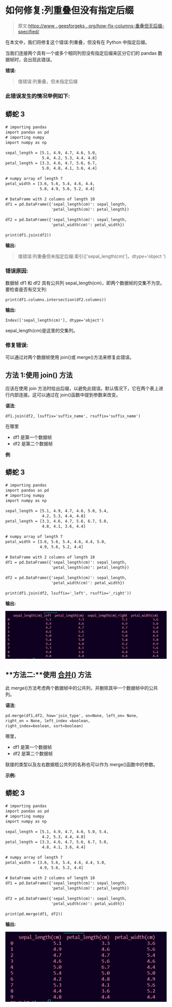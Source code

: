 # 如何修复:列重叠但没有指定后缀

> 原文:[https://www . geesforgeks . org/how-fix-columns-重叠但无后缀-specified/](https://www.geeksforgeeks.org/how-to-fix-columns-overlap-but-no-suffix-specified/)

在本文中，我们将修复这个错误:列重叠，但没有在 Python 中指定后缀。

当我们连接两个具有一个或多个相同列但没有指定后缀来区分它们的 pandas 数据帧时，会出现此错误。

**错误:**

> 值错误:列重叠，但未指定后缀

### 此错误发生的情况举例如下:

## 蟒蛇 3

```
# importing pandas
import pandas as pd
# importing numpy
import numpy as np

sepal_length = [5.1, 4.9, 4.7, 4.6, 5.0,
                5.4, 4.2, 5.3, 4.4, 4.8]
petal_length = [3.3, 4.6, 4.7, 5.6, 6.7, 
                5.0, 4.8, 4.1, 3.6, 4.4]

# numpy array of length 7
petal_width = [3.6, 5.6, 5.4, 4.6, 4.4, 
               5.0, 4.9, 5.6, 5.2, 4.4]

# DataFrame with 2 columns of length 10
df1 = pd.DataFrame({'sepal_length(cm)': sepal_length,
                    'petal_length(cm)': petal_length})

df2 = pd.DataFrame({'sepal_length(cm)': sepal_length,
                    'petal_width(cm)': petal_width})

print(df1.join(df2))
```

**输出:**

> 值错误:列重叠但未指定后缀:索引(['sepal_length(cm)']，dtype='object ')

### **错误原因:**

数据帧 df1 和 df2 具有公共列 sepal_length(cm)，即两个数据帧的交集不为空。要检查是否有交叉列:

```
print(df1.columns.intersection(df2.columns))
```

**输出:**

```
Index(['sepal_length(cm)'], dtype='object')
```

sepal_length(cm)是这里的交集列。

### 修复错误:

可以通过对两个数据帧使用 join()或 merge()方法来修复此错误。

## **方法 1:使用 join()** 方法

应该在使用 join 方法时给出后缀，以避免此错误。默认情况下，它在两个表上进行内部连接。这可以通过在 join()函数中提到参数来改变。

**语法**:

```
df1.join(df2, lsuffix='suffix_name', rsuffix='suffix_name')
```

在哪里

*   df1 是第一个数据帧
*   df2 是第二个数据帧

**例**:

## 蟒蛇 3

```
# importing pandas
import pandas as pd
# importing numpy
import numpy as np

sepal_length = [5.1, 4.9, 4.7, 4.6, 5.0, 5.4,
                4.2, 5.3, 4.4, 4.8]
petal_length = [3.3, 4.6, 4.7, 5.6, 6.7, 5.0,
                4.8, 4.1, 3.6, 4.4]

# numpy array of length 7
petal_width = [3.6, 5.6, 5.4, 4.6, 4.4, 5.0,
               4.9, 5.6, 5.2, 4.4]

# DataFrame with 2 columns of length 10
df1 = pd.DataFrame({'sepal_length(cm)': sepal_length,
                    'petal_length(cm)': petal_length})

df2 = pd.DataFrame({'sepal_length(cm)': sepal_length,
                    'petal_width(cm)': petal_width})

print(df1.join(df2, lsuffix='_left', rsuffix='_right'))
```

**输出:**

![](img/14729445eba43688829d3ff13d76e124.png)

## **方法二:**使用 [**合并()**](https://www.geeksforgeeks.org/python-pandas-merging-joining-and-concatenating/) 方法

此 merge()方法考虑两个数据帧中的公共列，并删除其中一个数据帧中的公共列。

**语法**:

```
pd.merge(df1,df2, how='join_type', on=None, left_on= None, 
right_on = None, left_index =boolean, 
right_index=boolean, sort=boolean)
```

哪里，

*   df1 是第一个数据帧
*   df2 是第二个数据帧

联接的类型以及左右数据框公共列的名称也可以作为 merge()函数中的参数。

**示例:**

## 蟒蛇 3

```
# importing pandas
import pandas as pd
# importing numpy
import numpy as np

sepal_length = [5.1, 4.9, 4.7, 4.6, 5.0, 5.4,
                4.2, 5.3, 4.4, 4.8]
petal_length = [3.3, 4.6, 4.7, 5.6, 6.7, 5.0, 
                4.8, 4.1, 3.6, 4.4]

# numpy array of length 7
petal_width = [3.6, 5.6, 5.4, 4.6, 4.4, 5.0, 
               4.9, 5.6, 5.2, 4.4]

# DataFrame with 2 columns of length 10
df1 = pd.DataFrame({'sepal_length(cm)': sepal_length,
                    'petal_length(cm)': petal_length})

df2 = pd.DataFrame({'sepal_length(cm)': sepal_length,
                    'petal_width(cm)': petal_width})

print(pd.merge(df1, df2))
```

**输出:**

![](img/74adb8dba60ab696d9992177a3f2b0bc.png)